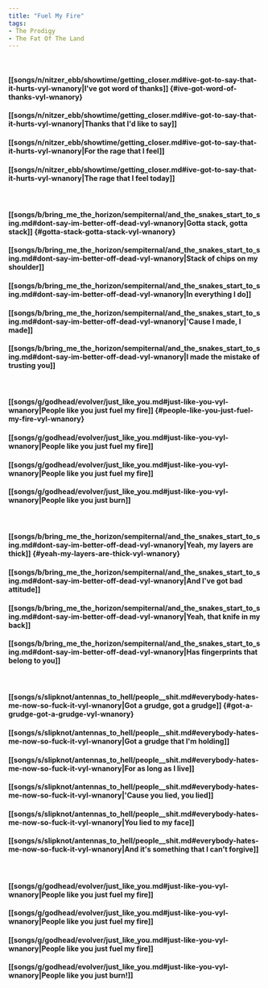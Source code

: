 ```yaml
---
title: "Fuel My Fire"
tags:
- The Prodigy
- The Fat Of The Land
---
```

&nbsp;
#### [[songs/n/nitzer_ebb/showtime/getting_closer.md#ive-got-to-say-that-it-hurts-vyl-wnanory|I've got word of thanks]] {#ive-got-word-of-thanks-vyl-wnanory}
#### [[songs/n/nitzer_ebb/showtime/getting_closer.md#ive-got-to-say-that-it-hurts-vyl-wnanory|Thanks that I'd like to say]]
#### [[songs/n/nitzer_ebb/showtime/getting_closer.md#ive-got-to-say-that-it-hurts-vyl-wnanory|For the rage that I feel]]
#### [[songs/n/nitzer_ebb/showtime/getting_closer.md#ive-got-to-say-that-it-hurts-vyl-wnanory|The rage that I feel today]]
&nbsp;
#### [[songs/b/bring_me_the_horizon/sempiternal/and_the_snakes_start_to_sing.md#dont-say-im-better-off-dead-vyl-wnanory|Gotta stack, gotta stack]] {#gotta-stack-gotta-stack-vyl-wnanory}
#### [[songs/b/bring_me_the_horizon/sempiternal/and_the_snakes_start_to_sing.md#dont-say-im-better-off-dead-vyl-wnanory|Stack of chips on my shoulder]]
#### [[songs/b/bring_me_the_horizon/sempiternal/and_the_snakes_start_to_sing.md#dont-say-im-better-off-dead-vyl-wnanory|In everything I do]]
#### [[songs/b/bring_me_the_horizon/sempiternal/and_the_snakes_start_to_sing.md#dont-say-im-better-off-dead-vyl-wnanory|'Cause I made, I made]]
#### [[songs/b/bring_me_the_horizon/sempiternal/and_the_snakes_start_to_sing.md#dont-say-im-better-off-dead-vyl-wnanory|I made the mistake of trusting you]]
&nbsp;
#### [[songs/g/godhead/evolver/just_like_you.md#just-like-you-vyl-wnanory|People like you just fuel my fire]] {#people-like-you-just-fuel-my-fire-vyl-wnanory}
#### [[songs/g/godhead/evolver/just_like_you.md#just-like-you-vyl-wnanory|People like you just fuel my fire]]
#### [[songs/g/godhead/evolver/just_like_you.md#just-like-you-vyl-wnanory|People like you just fuel my fire]]
#### [[songs/g/godhead/evolver/just_like_you.md#just-like-you-vyl-wnanory|People like you just burn]]
&nbsp;
#### [[songs/b/bring_me_the_horizon/sempiternal/and_the_snakes_start_to_sing.md#dont-say-im-better-off-dead-vyl-wnanory|Yeah, my layers are thick]] {#yeah-my-layers-are-thick-vyl-wnanory}
#### [[songs/b/bring_me_the_horizon/sempiternal/and_the_snakes_start_to_sing.md#dont-say-im-better-off-dead-vyl-wnanory|And I've got bad attitude]]
#### [[songs/b/bring_me_the_horizon/sempiternal/and_the_snakes_start_to_sing.md#dont-say-im-better-off-dead-vyl-wnanory|Yeah, that knife in my back]]
#### [[songs/b/bring_me_the_horizon/sempiternal/and_the_snakes_start_to_sing.md#dont-say-im-better-off-dead-vyl-wnanory|Has fingerprints that belong to you]]
&nbsp;
#### [[songs/s/slipknot/antennas_to_hell/people__shit.md#everybody-hates-me-now-so-fuck-it-vyl-wnanory|Got a grudge, got a grudge]] {#got-a-grudge-got-a-grudge-vyl-wnanory}
#### [[songs/s/slipknot/antennas_to_hell/people__shit.md#everybody-hates-me-now-so-fuck-it-vyl-wnanory|Got a grudge that I'm holding]]
#### [[songs/s/slipknot/antennas_to_hell/people__shit.md#everybody-hates-me-now-so-fuck-it-vyl-wnanory|For as long as I live]]
#### [[songs/s/slipknot/antennas_to_hell/people__shit.md#everybody-hates-me-now-so-fuck-it-vyl-wnanory|'Cause you lied, you lied]]
#### [[songs/s/slipknot/antennas_to_hell/people__shit.md#everybody-hates-me-now-so-fuck-it-vyl-wnanory|You lied to my face]]
#### [[songs/s/slipknot/antennas_to_hell/people__shit.md#everybody-hates-me-now-so-fuck-it-vyl-wnanory|And it's something that I can't forgive]]
&nbsp;
#### [[songs/g/godhead/evolver/just_like_you.md#just-like-you-vyl-wnanory|People like you just fuel my fire]]
#### [[songs/g/godhead/evolver/just_like_you.md#just-like-you-vyl-wnanory|People like you just fuel my fire]]
#### [[songs/g/godhead/evolver/just_like_you.md#just-like-you-vyl-wnanory|People like you just fuel my fire]]
#### [[songs/g/godhead/evolver/just_like_you.md#just-like-you-vyl-wnanory|People like you just burn!]]
